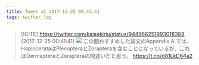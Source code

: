 ```yaml
---
title: Tweet at 2017-12-25 00:41:41
tags: twitter_log
---
```


> [!CITE] https://twitter.com/kaisekiriu/status/944956251993018368 (2017-12-25 00:41:41)
> ![](https://twitter.com/kaisekiriu/status/944956251993018368)
> この間おすすめした論文のAppendix A.では、HaplocerataはPlecopteraとZorapteraを含むことになっているが、これはDermapteraとZorapteraの間違いだと思う。 https://t.co/d81LkD64a2
